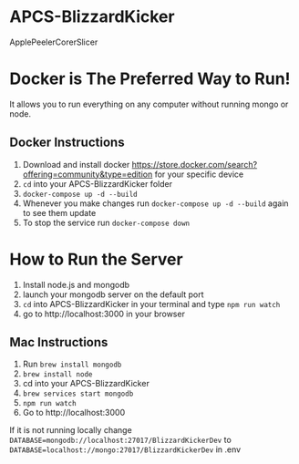 # APCS-BlizzardKicker
ApplePeelerCorerSlicer

# Docker is The Preferred Way to Run!
It allows you to run everything on any computer without running mongo or node.

## Docker Instructions
1. Download and install docker https://store.docker.com/search?offering=community&type=edition for your specific device
2. `cd` into your APCS-BlizzardKicker folder
3. `docker-compose up -d --build`
4. Whenever you make changes run `docker-compose up -d --build` again to see them update
5. To stop the service run `docker-compose down`

# How to Run the Server
1. Install node.js and mongodb
2. launch your mongodb server on the default port
3. `cd` into APCS-BlizzardKicker in your terminal and type `npm run watch`
4. go to http://localhost:3000 in your browser

## Mac Instructions
1. Run `brew install mongodb`
2. `brew install node`
3. cd into your APCS-BlizzardKicker
4. `brew services start mongodb`
5. `npm run watch`
6. Go to http://localhost:3000

If it is not running locally change `DATABASE=mongodb://localhost:27017/BlizzardKickerDev` to `DATABASE=localhost://mongo:27017/BlizzardKickerDev` in .env

